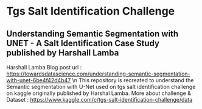 # Tgs Salt Identification Challenge
## Understanding Semantic Segmentation with UNET - A Salt Identification Case Study published by Harshall Lamba
Harshall Lamba Blog post url :  https://towardsdatascience.com/understanding-semantic-segmentation-with-unet-6be4f42d4b47 \n
This repository is recreated to understand the Semantic segmentation with U-Net used on tgs salt identification challenge on kaggle originally published by Harshal   Lamba.
More about challenge & Dataset  : https://www.kaggle.com/c/tgs-salt-identification-challenge/data
